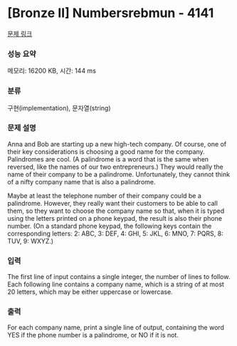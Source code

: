 # [Bronze II] Numbersrebmun - 4141 

[문제 링크](https://www.acmicpc.net/problem/4141) 

### 성능 요약

메모리: 16200 KB, 시간: 144 ms

### 분류

구현(implementation), 문자열(string)

### 문제 설명

<p>Anna and Bob are starting up a new high-tech company. Of course, one of their key considerations is choosing a good name for the company. Palindromes are cool. (A palindrome is a word that is the same when reversed, like the names of our two entrepreneurs.) They would really the name of their company to be a palindrome. Unfortunately, they cannot think of a nifty company name that is also a palindrome.</p>

<p>Maybe at least the telephone number of their company could be a palindrome. However, they really want their customers to be able to call them, so they want to choose the company name so that, when it is typed using the letters printed on a phone keypad, the result is also their phone number. (On a standard phone keypad, the following keys contain the corresponding letters: 2: ABC, 3: DEF, 4: GHI, 5: JKL, 6: MNO, 7: PQRS, 8: TUV, 9: WXYZ.)</p>

### 입력 

 <p>The first line of input contains a single integer, the number of lines to follow. Each following line contains a company name, which is a string of at most 20 letters, which may be either uppercase or lowercase.</p>

### 출력 

 <p>For each company name, print a single line of output, containing the word YES if the phone number is a palindrome, or NO if it is not.</p>


